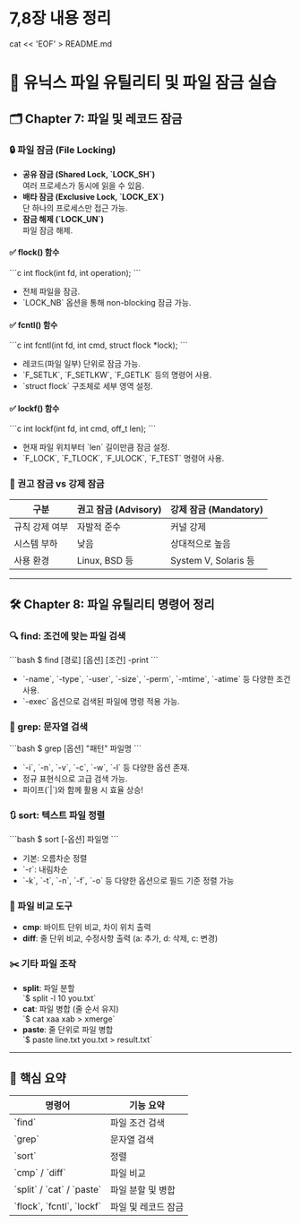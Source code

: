 # 7,8장 내용 정리


cat << 'EOF' > README.md
# 📁 유닉스 파일 유틸리티 및 파일 잠금 실습

## 🗂️ Chapter 7: 파일 및 레코드 잠금

### 🔒 파일 잠금 (File Locking)

- **공유 잠금 (Shared Lock, \`LOCK_SH\`)**  
  여러 프로세스가 동시에 읽을 수 있음.  
- **배타 잠금 (Exclusive Lock, \`LOCK_EX\`)**  
  단 하나의 프로세스만 접근 가능.  
- **잠금 해제 (\`LOCK_UN\`)**  
  파일 잠금 해제.

#### ✅ flock() 함수

\`\`\`c
int flock(int fd, int operation);
\`\`\`

- 전체 파일을 잠금.
- \`LOCK_NB\` 옵션을 통해 non-blocking 잠금 가능.

#### ✅ fcntl() 함수

\`\`\`c
int fcntl(int fd, int cmd, struct flock *lock);
\`\`\`

- 레코드(파일 일부) 단위로 잠금 가능.
- \`F_SETLK\`, \`F_SETLKW\`, \`F_GETLK\` 등의 명령어 사용.
- \`struct flock\` 구조체로 세부 영역 설정.

#### ✅ lockf() 함수

\`\`\`c
int lockf(int fd, int cmd, off_t len);
\`\`\`

- 현재 파일 위치부터 \`len\` 길이만큼 잠금 설정.
- \`F_LOCK\`, \`F_TLOCK\`, \`F_ULOCK\`, \`F_TEST\` 명령어 사용.

### 🔐 권고 잠금 vs 강제 잠금

| 구분 | 권고 잠금 (Advisory) | 강제 잠금 (Mandatory) |
|------|----------------------|------------------------|
| 규칙 강제 여부 | 자발적 준수 | 커널 강제 |
| 시스템 부하 | 낮음 | 상대적으로 높음 |
| 사용 환경 | Linux, BSD 등 | System V, Solaris 등 |

---

## 🛠️ Chapter 8: 파일 유틸리티 명령어 정리

### 🔍 find: 조건에 맞는 파일 검색

\`\`\`bash
$ find [경로] [옵션] [조건] -print
\`\`\`

- \`-name\`, \`-type\`, \`-user\`, \`-size\`, \`-perm\`, \`-mtime\`, \`-atime\` 등 다양한 조건 사용.
- \`-exec\` 옵션으로 검색된 파일에 명령 적용 가능.

### 🔎 grep: 문자열 검색

\`\`\`bash
$ grep [옵션] "패턴" 파일명
\`\`\`

- \`-i\`, \`-n\`, \`-v\`, \`-c\`, \`-w\`, \`-l\` 등 다양한 옵션 존재.
- 정규 표현식으로 고급 검색 가능.
- 파이프(\`|\`)와 함께 활용 시 효율 상승!

### 🔃 sort: 텍스트 파일 정렬

\`\`\`bash
$ sort [-옵션] 파일명
\`\`\`

- 기본: 오름차순 정렬
- \`-r\`: 내림차순
- \`-k\`, \`-t\`, \`-n\`, \`-f\`, \`-o\` 등 다양한 옵션으로 필드 기준 정렬 가능

### 🔀 파일 비교 도구

- **cmp**: 바이트 단위 비교, 차이 위치 출력
- **diff**: 줄 단위 비교, 수정사항 출력 (a: 추가, d: 삭제, c: 변경)

### ✂️ 기타 파일 조작

- **split**: 파일 분할  
  \`$ split -l 10 you.txt\`
- **cat**: 파일 병합 (줄 순서 유지)  
  \`$ cat xaa xab > xmerge\`
- **paste**: 줄 단위로 파일 병합  
  \`$ paste line.txt you.txt > result.txt\`

---

## 🌟 핵심 요약

| 명령어 | 기능 요약 |
|--------|-----------|
| \`find\` | 파일 조건 검색 |
| \`grep\` | 문자열 검색 |
| \`sort\` | 정렬 |
| \`cmp\` / \`diff\` | 파일 비교 |
| \`split\` / \`cat\` / \`paste\` | 파일 분할 및 병합 |
| \`flock\`, \`fcntl\`, \`lockf\` | 파일 및 레코드 잠금 |
